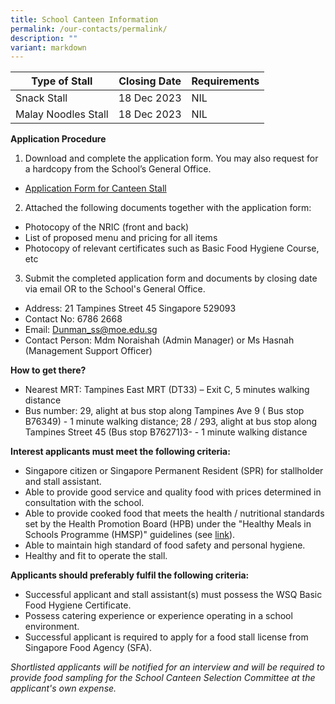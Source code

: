 ```yaml
---
title: School Canteen Information
permalink: /our-contacts/permalink/
description: ""
variant: markdown
---
```

| Type of Stall | Closing Date | Requirements |
| -------- | -------- | -------- |
| Snack Stall  | 18 Dec 2023 | NIL |
| Malay Noodles Stall   | 18 Dec 2023 | NIL |


**Application Procedure**

1. Download and complete the application form. You may also request for a hardcopy from the School’s General Office.
* [Application Form for Canteen Stall](/files/Our_Contacts/School%20Canteen%20Information/application%20for%20canteen%20stall%20in%20existing%20sch%20(dunman%20sec).pdf)

2. Attached the following documents together with the application form:
* Photocopy of the NRIC (front and back)
* List of proposed menu and pricing for all items
* Photocopy of relevant certificates such as Basic Food Hygiene Course, etc

3. Submit the completed application form and documents by closing date via email OR to the School's General Office.

* Address: 21 Tampines Street 45 Singapore 529093
* Contact No: 6786 2668
* Email: Dunman_ss@moe.edu.sg
* Contact Person: Mdm Noraishah (Admin Manager) or Ms Hasnah (Management Support Officer)  

**How to get there?**
* Nearest MRT: Tampines East MRT (DT33) – Exit C, 5 minutes walking distance
* Bus number: 29, alight at bus stop along Tampines Ave 9 ( Bus stop B76349) - 1 minute walking distance; 28 / 293, alight at bus stop along Tampines Street 45 (Bus stop B76271)3- - 1 minute walking distance

**Interest applicants must meet the following criteria:**
* Singapore citizen or Singapore Permanent Resident (SPR) for stallholder and stall assistant.
* Able to provide good service and quality food with prices determined in consultation with the school.
* Able to provide cooked food that meets the health / nutritional standards set by the Health Promotion Board (HPB) under the "Healthy Meals in Schools Programme (HMSP)" guidelines (see [link](https://www.hpb.gov.sg/schools/school-programmes/healthy-meals-in-schools-programme)).
* Able to maintain high standard of food safety and personal hygiene.
* Healthy and fit to operate the stall.


**Applicants should preferably fulfil the following criteria:**
* Successful applicant and stall assistant(s) must possess the WSQ Basic Food Hygiene Certificate.
* Possess catering experience or experience operating in a school environment.
* Successful applicant is required to apply for a food stall license from Singapore Food Agency (SFA). 


*Shortlisted applicants will be notified for an interview and will be required to provide food sampling for the School Canteen Selection Committee at the applicant's own expense.*